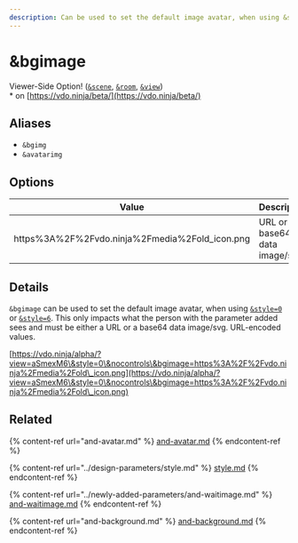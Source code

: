 ```yaml
---
description: Can be used to set the default image avatar, when using &style=0 or &style=6
---
```


# \&bgimage

Viewer-Side Option! ([`&scene`](../view-parameters/scene.md), [`&room`](../../general-settings/room.md), [`&view`](../view-parameters/view.md))\
\* on [https://vdo.ninja/beta/](https://vdo.ninja/beta/)

## Aliases

* `&bgimg`
* `&avatarimg`

## Options

| Value                                           | Description                  |
| ----------------------------------------------- | ---------------------------- |
| https%3A%2F%2Fvdo.ninja%2Fmedia%2Fold\_icon.png | URL or base64 data image/svg |

## Details

`&bgimage` can be used to set the default image avatar, when using [`&style=0`](../design-parameters/style.md) or [`&style=6`](../design-parameters/style.md). This only impacts what the person with the parameter added sees and must be either a URL or a base64 data image/svg. URL-encoded values.

[https://vdo.ninja/alpha/?view=aSmexM6\&style=0\&nocontrols\&bgimage=https%3A%2F%2Fvdo.ninja%2Fmedia%2Fold\_icon.png](https://vdo.ninja/alpha/?view=aSmexM6\&style=0\&nocontrols\&bgimage=https%3A%2F%2Fvdo.ninja%2Fmedia%2Fold\_icon.png)

## Related

{% content-ref url="and-avatar.md" %}
[and-avatar.md](and-avatar.md)
{% endcontent-ref %}

{% content-ref url="../design-parameters/style.md" %}
[style.md](../design-parameters/style.md)
{% endcontent-ref %}

{% content-ref url="../newly-added-parameters/and-waitimage.md" %}
[and-waitimage.md](../newly-added-parameters/and-waitimage.md)
{% endcontent-ref %}

{% content-ref url="and-background.md" %}
[and-background.md](and-background.md)
{% endcontent-ref %}
